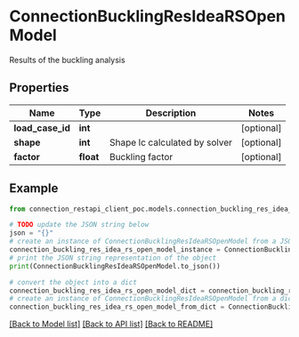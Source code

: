 # ConnectionBucklingResIdeaRSOpenModel

Results of the buckling analysis

## Properties

Name | Type | Description | Notes
------------ | ------------- | ------------- | -------------
**load_case_id** | **int** |  | [optional] 
**shape** | **int** | Shape lc calculated by solver | [optional] 
**factor** | **float** | Buckling factor | [optional] 

## Example

```python
from connection_restapi_client_poc.models.connection_buckling_res_idea_rs_open_model import ConnectionBucklingResIdeaRSOpenModel

# TODO update the JSON string below
json = "{}"
# create an instance of ConnectionBucklingResIdeaRSOpenModel from a JSON string
connection_buckling_res_idea_rs_open_model_instance = ConnectionBucklingResIdeaRSOpenModel.from_json(json)
# print the JSON string representation of the object
print(ConnectionBucklingResIdeaRSOpenModel.to_json())

# convert the object into a dict
connection_buckling_res_idea_rs_open_model_dict = connection_buckling_res_idea_rs_open_model_instance.to_dict()
# create an instance of ConnectionBucklingResIdeaRSOpenModel from a dict
connection_buckling_res_idea_rs_open_model_from_dict = ConnectionBucklingResIdeaRSOpenModel.from_dict(connection_buckling_res_idea_rs_open_model_dict)
```
[[Back to Model list]](../README.md#documentation-for-models) [[Back to API list]](../README.md#documentation-for-api-endpoints) [[Back to README]](../README.md)


